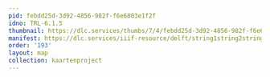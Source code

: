 ```yaml
---
pid: febdd25d-3d92-4856-982f-f6e6803e1f2f
idno: TRL-6.1.5
thumbnail: https://dlc.services/thumbs/7/4/febdd25d-3d92-4856-982f-f6e6803e1f2f/full/400,339/0/default.jpg
manifest: https://dlc.services/iiif-resource/delft/string1string2string3/kaartenproject-2007/TRL-6.1.5
order: '193'
layout: map
collection: kaartenproject
---
```

